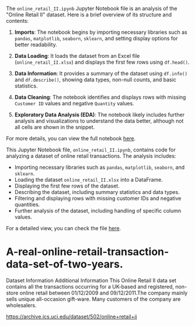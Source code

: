 The `online_retail_II.ipynb` Jupyter Notebook file is an analysis of the "Online Retail II" dataset. Here is a brief overview of its structure and contents:

1. **Imports**: The notebook begins by importing necessary libraries such as `pandas`, `matplotlib`, `seaborn`, `sklearn`, and setting display options for better readability.

2. **Data Loading**: It loads the dataset from an Excel file (`online_retail_II.xlsx`) and displays the first few rows using `df.head()`.

3. **Data Information**: It provides a summary of the dataset using `df.info()` and `df.describe()`, showing data types, non-null counts, and basic statistics.

4. **Data Cleaning**: The notebook identifies and displays rows with missing `Customer ID` values and negative `Quantity` values.

5. **Exploratory Data Analysis (EDA)**: The notebook likely includes further analysis and visualizations to understand the data better, although not all cells are shown in the snippet.

For more details, you can view the full notebook [here](https://github.com/mobasir105/A-real-online-retail-transaction-data-set-of-two-years./blob/main/online_retail_II.ipynb).


This Jupyter Notebook file, `online_retail_II.ipynb`, contains code for analyzing a dataset of online retail transactions. The analysis includes:

- Importing necessary libraries such as `pandas`, `matplotlib`, `seaborn`, and `sklearn`.
- Loading the dataset `online_retail_II.xlsx` into a DataFrame.
- Displaying the first few rows of the dataset.
- Describing the dataset, including summary statistics and data types.
- Filtering and displaying rows with missing customer IDs and negative quantities.
- Further analysis of the dataset, including handling of specific column values.

For a detailed view, you can check the file [here](https://github.com/mobasir105/A-real-online-retail-transaction-data-set-of-two-years./blob/5628de2c7a8adba1f293e9adb047ba7cb0d4ea64/online_retail_II.ipynb).

# A-real-online-retail-transaction-data-set-of-two-years.
Dataset Information Additional Information  This Online Retail II data set contains all the transactions occurring for a UK-based and registered, non-store online retail between 01/12/2009 and 09/12/2011.The company mainly sells unique all-occasion gift-ware. Many customers of the company are wholesalers.

https://archive.ics.uci.edu/dataset/502/online+retail+ii
